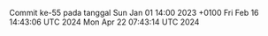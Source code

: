 Commit ke-55 pada tanggal Sun Jan 01 14:00 2023 +0100
Fri Feb 16 14:43:06 UTC 2024
Mon Apr 22 07:43:14 UTC 2024
